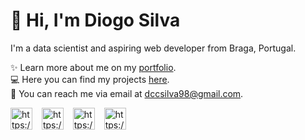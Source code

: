 # 👋 Hi, I'm Diogo Silva
I'm a data scientist and aspiring web developer from Braga, Portugal. 

✨️ Learn more about me on my [portfolio](https://diogo-costa-silva.github.io). <br>
💻 Here you can find my projects [here](https://github.com/diogo-costa-silva?tab=repositories). <br>
💌 You can reach me via email at [dccsilva98@gmail.com](mailto:dccsilva98@gmail.com).

<a href="https://twitter.com/oyepriyansh" target="blank"><img align="center" src="https://oyepriyansh.pages.dev/assets/github/readme/twitter.svg" alt="https://twitter.com/oyepriyansh" title="Twitter" width="35"/></a> &ensp;
<a href="https://linkedin.com/in/oyepriyansh" target="blank"><img align="center" src="https://oyepriyansh.pages.dev/assets/github/readme/linkedin.svg" alt="https://linkedin.com/in/oyepriyansh" title="Linkedin" width="35"/></a> &ensp;
<a href="https://instagram.com/oyepriyansh" target="blank"><img align="center" src="https://oyepriyansh.pages.dev/assets/github/readme/instagram.svg" alt="https://instagram.com/oyepriyansh" title="Instagram" width="35"/></a> &ensp;
<a href="https://discord.gg/AeAjegXn6D" target="blank"><img align="center" src="https://oyepriyansh.pages.dev/assets/github/readme/discord.svg" alt="https://discord.gg/AeAjegXn6D" title="Discord" width="35"/></a> &ensp;
